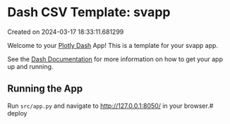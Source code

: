 # Dash CSV Template: svapp

Created on 2024-03-17 18:33:11.681299

Welcome to your [Plotly Dash](https://plotly.com/dash/) App! This is a template for your svapp app.

See the [Dash Documentation](https://dash.plotly.com/introduction) for more information on how to get your app up and running.

## Running the App

Run `src/app.py` and navigate to http://127.0.0.1:8050/ in your browser.# deploy
